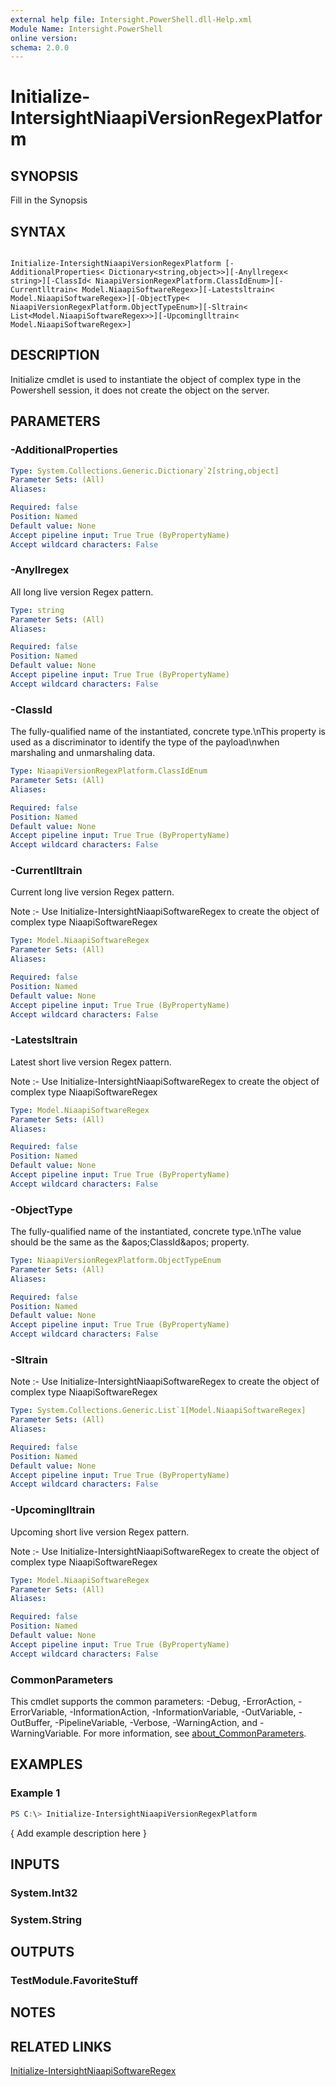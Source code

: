 ```yaml
---
external help file: Intersight.PowerShell.dll-Help.xml
Module Name: Intersight.PowerShell
online version:
schema: 2.0.0
---
```


# Initialize-IntersightNiaapiVersionRegexPlatform

## SYNOPSIS
Fill in the Synopsis

## SYNTAX

```

Initialize-IntersightNiaapiVersionRegexPlatform [-AdditionalProperties< Dictionary<string,object>>][-Anyllregex< string>][-ClassId< NiaapiVersionRegexPlatform.ClassIdEnum>][-Currentlltrain< Model.NiaapiSoftwareRegex>][-Latestsltrain< Model.NiaapiSoftwareRegex>][-ObjectType< NiaapiVersionRegexPlatform.ObjectTypeEnum>][-Sltrain< List<Model.NiaapiSoftwareRegex>>][-Upcominglltrain< Model.NiaapiSoftwareRegex>]

```

## DESCRIPTION

Initialize cmdlet is used to instantiate the object of complex type in the Powershell session, it does not create the object on the server.

## PARAMETERS

### -AdditionalProperties


```yaml
Type: System.Collections.Generic.Dictionary`2[string,object]
Parameter Sets: (All)
Aliases:

Required: false
Position: Named
Default value: None
Accept pipeline input: True True (ByPropertyName)
Accept wildcard characters: False
```

### -Anyllregex
All long live version Regex pattern.

```yaml
Type: string
Parameter Sets: (All)
Aliases:

Required: false
Position: Named
Default value: None
Accept pipeline input: True True (ByPropertyName)
Accept wildcard characters: False
```

### -ClassId
The fully-qualified name of the instantiated, concrete type.\nThis property is used as a discriminator to identify the type of the payload\nwhen marshaling and unmarshaling data.

```yaml
Type: NiaapiVersionRegexPlatform.ClassIdEnum
Parameter Sets: (All)
Aliases:

Required: false
Position: Named
Default value: None
Accept pipeline input: True True (ByPropertyName)
Accept wildcard characters: False
```

### -Currentlltrain
Current long live version Regex pattern.

Note :- Use Initialize-IntersightNiaapiSoftwareRegex to create the object of complex type NiaapiSoftwareRegex

```yaml
Type: Model.NiaapiSoftwareRegex
Parameter Sets: (All)
Aliases:

Required: false
Position: Named
Default value: None
Accept pipeline input: True True (ByPropertyName)
Accept wildcard characters: False
```

### -Latestsltrain
Latest short live version Regex pattern.

Note :- Use Initialize-IntersightNiaapiSoftwareRegex to create the object of complex type NiaapiSoftwareRegex

```yaml
Type: Model.NiaapiSoftwareRegex
Parameter Sets: (All)
Aliases:

Required: false
Position: Named
Default value: None
Accept pipeline input: True True (ByPropertyName)
Accept wildcard characters: False
```

### -ObjectType
The fully-qualified name of the instantiated, concrete type.\nThe value should be the same as the &amp;apos;ClassId&amp;apos; property.

```yaml
Type: NiaapiVersionRegexPlatform.ObjectTypeEnum
Parameter Sets: (All)
Aliases:

Required: false
Position: Named
Default value: None
Accept pipeline input: True True (ByPropertyName)
Accept wildcard characters: False
```

### -Sltrain


Note :- Use Initialize-IntersightNiaapiSoftwareRegex to create the object of complex type NiaapiSoftwareRegex

```yaml
Type: System.Collections.Generic.List`1[Model.NiaapiSoftwareRegex]
Parameter Sets: (All)
Aliases:

Required: false
Position: Named
Default value: None
Accept pipeline input: True True (ByPropertyName)
Accept wildcard characters: False
```

### -Upcominglltrain
Upcoming short live version Regex pattern.

Note :- Use Initialize-IntersightNiaapiSoftwareRegex to create the object of complex type NiaapiSoftwareRegex

```yaml
Type: Model.NiaapiSoftwareRegex
Parameter Sets: (All)
Aliases:

Required: false
Position: Named
Default value: None
Accept pipeline input: True True (ByPropertyName)
Accept wildcard characters: False
```


### CommonParameters
This cmdlet supports the common parameters: -Debug, -ErrorAction, -ErrorVariable, -InformationAction, -InformationVariable, -OutVariable, -OutBuffer, -PipelineVariable, -Verbose, -WarningAction, and -WarningVariable. For more information, see [about_CommonParameters](http://go.microsoft.com/fwlink/?LinkID=113216).

## EXAMPLES

### Example 1
```powershell
PS C:\> Initialize-IntersightNiaapiVersionRegexPlatform
```

{ Add example description here }

## INPUTS

### System.Int32

### System.String

## OUTPUTS

### TestModule.FavoriteStuff

## NOTES

## RELATED LINKS

[Initialize-IntersightNiaapiSoftwareRegex](./Initialize-IntersightNiaapiSoftwareRegex.md)
